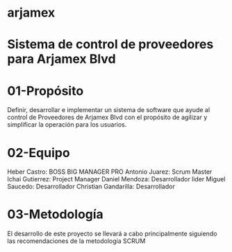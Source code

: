 # arjamex

# Sistema de control de proveedores para Arjamex Blvd

# 01-Propósito

Definir, desarrollar e implementar un sistema de software que ayude al control de Proveedores de Arjamex Blvd con el propósito de agilizar y simplificar la operación para los usuarios.

# 02-Equipo

Heber Castro: BOSS BIG MANAGER PRO
Antonio Juarez: Scrum Master
Ichai Gutierrez: Project Manager
Daniel Mendoza: Desarrollador lider
Miguel Saucedo: Desarrollador
Christian Gandarilla: Desarrollador

# 03-Metodología

El desarrollo de este proyecto se llevará a cabo principalmente siguiendo las recomendaciones de la metodología SCRUM
